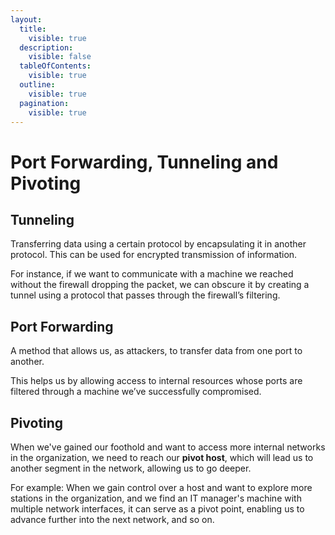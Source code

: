 ```yaml
---
layout:
  title:
    visible: true
  description:
    visible: false
  tableOfContents:
    visible: true
  outline:
    visible: true
  pagination:
    visible: true
---
```


# Port Forwarding, Tunneling and Pivoting

## **Tunneling**

Transferring data using a certain protocol by encapsulating it in another protocol. This can be used for encrypted transmission of information.&#x20;

For instance, if we want to communicate with a machine we reached without the firewall dropping the packet, we can obscure it by creating a tunnel using a protocol that passes through the firewall’s filtering.

## **Port Forwarding**

A method that allows us, as attackers, to transfer data from one port to another.

This helps us by allowing access to internal resources whose ports are filtered through a machine we’ve successfully compromised.

## **Pivoting**

When we've gained our foothold and want to access more internal networks in the organization, we need to reach our **pivot host**, which will lead us to another segment in the network, allowing us to go deeper.

For example: When we gain control over a host and want to explore more stations in the organization, and we find an IT manager's machine with multiple network interfaces, it can serve as a pivot point, enabling us to advance further into the next network, and so on.
